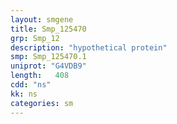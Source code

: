 ```yaml
---
layout: smgene
title: Smp_125470
grp: Smp_12
description: "hypothetical protein"
smp: Smp_125470.1
uniprot: "G4VDB9"
length:   408
cdd: "ns"
kk: ns
categories: sm
---
```

